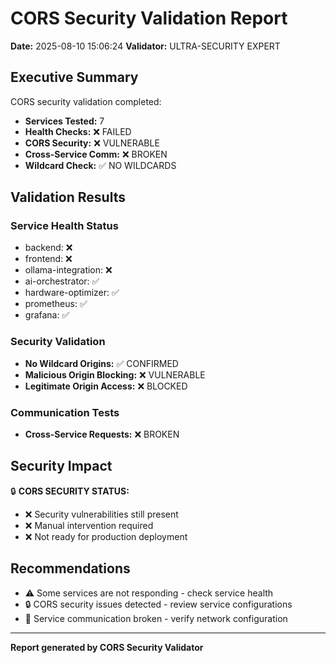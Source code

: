 
# CORS Security Validation Report

**Date:** 2025-08-10 15:06:24
**Validator:** ULTRA-SECURITY EXPERT

## Executive Summary

CORS security validation completed:
- **Services Tested:** 7
- **Health Checks:** ❌ FAILED
- **CORS Security:** ❌ VULNERABLE 
- **Cross-Service Comm:** ❌ BROKEN
- **Wildcard Check:** ✅ NO WILDCARDS

## Validation Results

### Service Health Status
- backend: ❌
- frontend: ❌
- ollama-integration: ❌
- ai-orchestrator: ✅
- hardware-optimizer: ✅
- prometheus: ✅
- grafana: ✅

### Security Validation
- **No Wildcard Origins:** ✅ CONFIRMED
- **Malicious Origin Blocking:** ❌ VULNERABLE
- **Legitimate Origin Access:** ❌ BLOCKED

### Communication Tests
- **Cross-Service Requests:** ❌ BROKEN

## Security Impact

🔒 **CORS SECURITY STATUS:**

- ❌ Security vulnerabilities still present
- ❌ Manual intervention required
- ❌ Not ready for production deployment

## Recommendations

- ⚠️  Some services are not responding - check service health
- 🔒 CORS security issues detected - review service configurations
- 🔗 Service communication broken - verify network configuration

---
**Report generated by CORS Security Validator**
